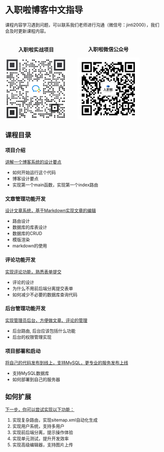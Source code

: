 # 入职啦博客中文指导

课程内容学习遇到问题，可以联系我们老师进行沟通（微信号：jinti2000），我们会及时更新课程内容。

<div style="display: inline-block;text-align: center;">
   <div style="display: inline-block;">
     <h3>入职啦实战项目</h3>
     <img src="../cmd/static/projectQrcode.jpg" width="200" margin-right="100" alt="入职啦实战项目二维码" >
   </div>
   <div style="display: inline-block; margin-left: 30px;">
     <h3>入职啦微信公众号</h3>
     <img src="../cmd/static/weixinQrcode.png" width="200" alt="入职啦公众号二维码" />
   </div>
 </div>

## 课程目录
### 项目介绍
[讲解一个博客系统的设计要点](./intro.md)
  - 如何开始运行这个代码
  - 博客设计要点
  - 实现第一个main函数，实现第一个index路由

### 文章管理功能开发
[设计文章系统，基于Markdown实现文章的编辑](./article.md)
  - 路由设计
  - 数据库的库表设计
  - 数据库的CRUD 
  - 模版渲染
  - markdown的使用
  
### 评论功能开发
[实现评论功能，熟悉表单提交](./comments.md)
  - 评论的设计
  - 为什么不用前后端分离提交表单
  - 如何减少不必要的数据库查询代码
  
### 后台管理功能开发
[实现管理员后台，方便做文章、评论的管理](./admin.md)
  - 后台路由, 后台应该包括什么功能
  - 后台的权限管理实现

### 项目部署和启动
[将自己的代码发布到线上，支持MySQL，更专业的服务发布上线](./devops.md)
  - 支持MySQL数据库
  - 如何部署到自己的服务器

## 如何扩展
[下一步，你可以尝试实现以下功能：](./nextstep.md)
  1. 实现复杂路由，实现sitemap.xml自动化生成
  2. 实现用户系统，支持多用户
  3. 实现前后端分离，提示操作体验
  4. 实现单元测试，提升开发效率
  5. 实现高级编辑器，支持图片上传